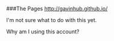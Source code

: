 ###The Pages http://gavinhub.github.io/

I'm not sure what to do with this yet.

Why am I using this account?
